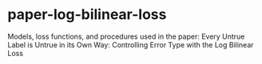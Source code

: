 # paper-log-bilinear-loss
Models, loss functions, and procedures used in the paper: Every Untrue Label is Untrue in its Own Way: Controlling Error Type with the Log Bilinear Loss
